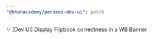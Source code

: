 ```yaml
---
"@khanacademy/perseus-dev-ui": patch
---
```


✨ [Dev UI] Display Flipbook correctness in a WB Banner
